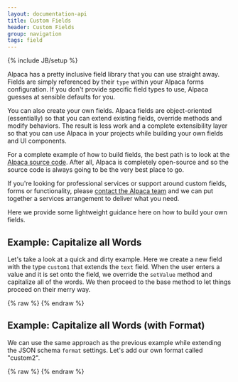 ```yaml
---
layout: documentation-api
title: Custom Fields
header: Custom Fields
group: navigation
tags: field
---
```

{% include JB/setup %}

Alpaca has a pretty inclusive field library that you can use straight away.  Fields are simply referenced by their
<code>type</code> within your Alpaca forms configuration.  If you don't provide specific field types to use, Alpaca
guesses at sensible defaults for you.

You can also create your own fields.  Alpaca fields are object-oriented (essentially) so that you can extend existing
fields, override methods and modify behaviors.  The result is less work and a complete extensibility layer so that you
can use Alpaca in your projects while building your own fields and UI components.

For a complete example of how to build fields, the best path is to look at the
<a href="https://github.com/gitana/alpaca">Alpaca source code</a>.  After all, Alpaca is completely open-source and
so the source code is always going to be the very best place to go.

If you're looking for professional services or support around custom fields, forms or functionality, please
<a href="support.html">contact the Alpaca team</a> and we can put together a services arrangement to deliver what
you need.

Here we provide some lightweight guidance here on how to build your own fields.

## Example: Capitalize all Words

Let's take a look at a quick and dirty example.  Here we create a new field with the type <code>custom1</code>
that extends the <code>text</code> field.  When the user enters a value and it is set onto the field, we override
the <code>setValue</code> method and capitalize all of the words.  We then proceed to the base method to let things
proceed on their merry way.

<div id="field1"> </div>
{% raw %}
<script type="text/javascript" id="field1-script">
$.alpaca.Fields.Custom1Field = $.alpaca.Fields.TextField.extend({
    getFieldType: function() {
        return "custom1";
    },
    setValue: function(val)
    {
        var words = val.split(" ");
        for (var i = 0; i < words.length; i++)
        {
            var newWord = words[i].substring(0,1).toUpperCase();
            if (words[i].length > 1) {
                newWord += words[i].substring(1).toLowerCase();
            }
            words[i] = newWord;
        }
        this.base(words.join(" "));
    },
    onKeyPress: function(e)
    {
        this.base(e);
        var self = this;
        Alpaca.later(0, this, function() {
            var v = self.getValue();
            self.setValue(v);
        });
    }
});
Alpaca.registerFieldClass("custom1", Alpaca.Fields.Custom1Field);
$("#field1").alpaca({
    "schema": {
        "type": "object",
        "properties": {
            "name": {
                "type": "string",
                "title": "What is your name?"
            }
        }
    },
    "options": {
        "fields": {
            "name": {
                "type": "custom1"
            }
        }
    }
});
</script>
{% endraw %}

## Example: Capitalize all Words (with Format)

We can use the same approach as the previous example while extending the JSON schema <code>format</code> settings.
Let's add our own format called "custom2".

<div id="field2"> </div>
{% raw %}
<script type="text/javascript" id="field2-script">
$.alpaca.Fields.Custom2Field = $.alpaca.Fields.TextField.extend({
    getFieldType: function() {
        return "custom2";
    },
    setValue: function(val)
    {
        var words = val.split(" ");
        for (var i = 0; i < words.length; i++)
        {
            var newWord = words[i].substring(0,1).toUpperCase();
            if (words[i].length > 1) {
                newWord += words[i].substring(1).toLowerCase();
            }
            words[i] = newWord;
        }
        this.base(words.join(" "));
    },
    onKeyPress: function(e)
    {
        this.base(e);
        var self = this;
        Alpaca.later(0, this, function() {
            var v = self.getValue();
            self.setValue(v);
        });
    }
});
Alpaca.registerFieldClass("custom2", Alpaca.Fields.Custom2Field);
Alpaca.registerDefaultFormatFieldMapping("capitalized_words", "custom2");
$("#field2").alpaca({
    "schema": {
        "type": "object",
        "properties": {
            "name": {
                "type": "string",
                "title": "What is your name?",
                "format": "capitalized_words"
            }
        }
    }
});
</script>
{% endraw %}


